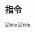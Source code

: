 # 指令
###
![title](https://i.loli.net/2019/12/13/rSGuD2Ne7jYAtJF.png)
![title](https://i.loli.net/2019/12/13/UulMhg7SjoH9xT2.png)